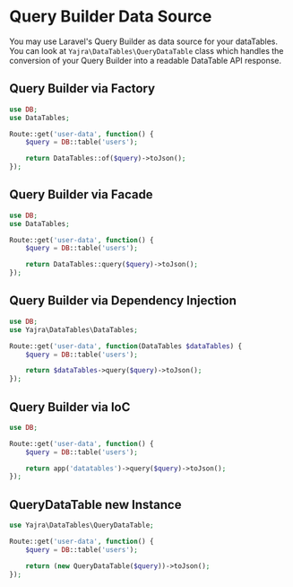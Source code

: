 # Query Builder Data Source

You may use Laravel's Query Builder as data source for your dataTables.
You can look at `Yajra\DataTables\QueryDataTable` class which handles the conversion of your Query Builder into a readable DataTable API response.

<a name="factory"></a>
## Query Builder via Factory

```php
use DB;
use DataTables;

Route::get('user-data', function() {
	$query = DB::table('users');

	return DataTables::of($query)->toJson();
});
```

<a name="facade"></a>
## Query Builder via Facade

```php
use DB;
use DataTables;

Route::get('user-data', function() {
	$query = DB::table('users');

	return DataTables::query($query)->toJson();
});
```

<a name="dependency-injection"></a>
## Query Builder via Dependency Injection

```php
use DB;
use Yajra\DataTables\DataTables;

Route::get('user-data', function(DataTables $dataTables) {
	$query = DB::table('users');

	return $dataTables->query($query)->toJson();
});
```
<a name="ioc"></a>
## Query Builder via IoC

```php
use DB;

Route::get('user-data', function() {
	$query = DB::table('users');

	return app('datatables')->query($query)->toJson();
});
```

<a name="instance"></a>
## QueryDataTable new Instance

```php
use Yajra\DataTables\QueryDataTable;

Route::get('user-data', function() {
    $query = DB::table('users');

    return (new QueryDataTable($query))->toJson();
});
